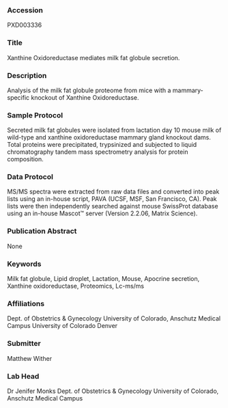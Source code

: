 ### Accession
PXD003336

### Title
Xanthine Oxidoreductase mediates milk fat globule secretion.

### Description
Analysis of the milk fat globule proteome from mice with a mammary-specific knockout of Xanthine Oxidoreductase.

### Sample Protocol
Secreted milk fat globules were isolated from lactation day 10 mouse milk of wild-type and xanthine oxidoreductase mammary gland knockout dams.  Total proteins were precipitated, trypsinized and subjected to liquid chromatography tandem mass spectrometry analysis for protein composition.

### Data Protocol
MS/MS spectra were extracted from raw data files and converted into peak lists using an in-house script, PAVA (UCSF, MSF, San Francisco, CA). Peak lists were then independently searched against mouse SwissProt database using an in-house Mascot™ server (Version 2.2.06, Matrix Science).

### Publication Abstract
None

### Keywords
Milk fat globule, Lipid droplet, Lactation, Mouse, Apocrine secretion, Xanthine oxidoreductase, Proteomics, Lc-ms/ms

### Affiliations
Dept. of Obstetrics & Gynecology University of Colorado, Anschutz Medical Campus
University of Colorado Denver

### Submitter
Matthew Wither

### Lab Head
Dr Jenifer Monks
Dept. of Obstetrics & Gynecology University of Colorado, Anschutz Medical Campus


